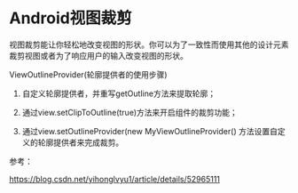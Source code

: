 # Android视图裁剪

视图裁剪能让你轻松地改变视图的形状。你可以为了一致性而使用其他的设计元素裁剪视图或者为了响应用户的输入改变视图的形状。

ViewOutlineProvider(轮廓提供者的使用步骤)

1. 自定义轮廓提供者，并重写getOutline方法来提取轮廓；

2. 通过view.setClipToOutline(true)方法来开启组件的裁剪功能；

3. 通过view.setOutlineProvider(new MyViewOutlineProvider() 方法设置自定义的轮廓提供者来完成裁剪。

参考：

https://blog.csdn.net/yihonglvyu1/article/details/52965111